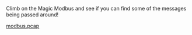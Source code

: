 Climb on the Magic Modbus and see if you can find some of the messages being passed around!

[modbus.pcap](https://ctf.csaw.io/files/1ba47a3d507a748011e00cc67af8839d/modbus.pcap?token=eyJ1c2VyX2lkIjoxNzI2LCJ0ZWFtX2lkIjpudWxsLCJmaWxlX2lkIjoyNjYzfQ.YTyz1A.AvRhBExO9q0C1eJUGIzk7GQ5LxM)

